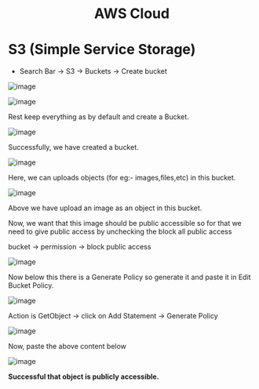 <h1 align="center"> AWS Cloud </h1>

# S3 (Simple Service Storage)

- Search Bar -> S3 -> Buckets -> Create bucket

![image](https://github.com/Pramanik4/AWS_Cloud/assets/75212387/6748cdbc-7f99-4cc3-9759-e5df4aa588b9)

![image](https://github.com/Pramanik4/AWS_Cloud/assets/75212387/29108645-6626-4a36-9361-35a3fe03e157)

Rest keep everything as by default and create a Bucket.

![image](https://github.com/Pramanik4/AWS_Cloud/assets/75212387/8de25362-a3aa-41c1-bcfb-3d8cb0dd23fd)

Successfully, we have created a bucket.

![image](https://github.com/Pramanik4/AWS_Cloud/assets/75212387/7675c099-9beb-41c5-813d-e772862c0425)

Here, we can uploads objects (for eg:- images,files,etc) in this bucket.

![image](https://github.com/Pramanik4/AWS_Cloud/assets/75212387/20e1c610-d09b-4fe3-b32d-38eb4c65026a)

Above we have upload an image as an object in this bucket.

Now, we want that this image should be public accessible so for that we need to give public access by unchecking the 
block all public access

bucket -> permission -> block public access

![image](https://github.com/Pramanik4/AWS_Cloud/assets/75212387/3f17c237-565f-49ad-a40b-2eec5c23c0fc)

Now below this there is a Generate Policy so generate it and paste it in Edit Bucket Policy.

![image](https://github.com/Pramanik4/AWS_Cloud/assets/75212387/f28875e1-0417-4d24-8728-740209059fda)

Action is GetObject -> click on Add Statement -> Generate Policy

![image](https://github.com/Pramanik4/AWS_Cloud/assets/75212387/e5b67f2e-49dc-4876-ac61-d684e490740b)

Now, paste the above content below

![image](https://github.com/Pramanik4/AWS_Cloud/assets/75212387/e7c87999-5633-45cf-8e03-9f0a7ae068da)

**Successful that object is publicly accessible.**














